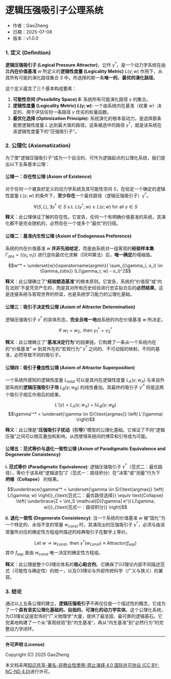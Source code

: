 # **逻辑压强吸引子公理系统**

- 作者：GaoZheng
- 日期：2025-07-08
- 版本：v1.0.0

### 1. 定义 (Definition)

**逻辑压强吸引子 (Logical Pressure Attractor)**，记作 $\gamma^*$，是一个动力学系统在由其**内在价值基准** $w$ 所定义的**逻辑性度量 (Logicality Metric)** $L(\gamma; w)$ 作用下，从其所有可能的演化路径集合 $S$ 中，所选择的那一条**唯一的、最优的演化路径**。

这个定义蕴含了三个基本构成要素：
1.  **可能性空间 (Possibility Space) $S$**: 系统所有可能演化路径 $\gamma$ 的集合。
2.  **逻辑性度量 (Logicality Metric) $L(\gamma; w)$**: 一个由系统内在基准（权重 $w$）决定的、用于评估任何一条路径 $\gamma$ 优劣的标量函数。
3.  **最优化选择 (Optimization Principle)**: 系统演化的根本驱动力，是选择那条能使逻辑性度量 $L$ 达到最大值的路径。这条被选中的路径 $\gamma^*$，就是该系统在该逻辑性度量下的“压强吸引子”。

### 2. 公理化 (Axiomatization)

为了使“逻辑压强吸引子”成为一个自洽的、可作为逻辑起点的公理化系统，我们提出以下五条基本公理：

#### 公理一：存在性公理 (Axiom of Existence)

对于任何一个被良好定义的动力学系统及其可能性空间 $S$，在给定一个确定的逻辑性度量 $L(\gamma; w)$ 的条件下，**至少存在**一个最优路径（逻辑压强吸引子）$\gamma^*$。

$$\forall (S, L), \exists \gamma^* \in S \text{ s.t. } L(\gamma^*; w) \ge L(\gamma; w) \text{ for all } \gamma \in S$$

**释义**：此公理保证了解的存在性。它宣告，任何一个有明确价值基准的系统，其演化都不是完全随机的，必然存在一个或多个“最优”的归宿。

#### 公理二：基准内生性公理 (Axiom of Endogenous Preference)

系统的内在价值基准 $w$ **并非先验给定**，而是由系统对一组客观的**经验样本集** $\Gamma_{obs} = \{(\gamma_i, o_i)\}$ 进行逆向最优化求解（DERI算法）后，**唯一确定**的塌缩值。

$$w^* = \underset{w}{\operatorname{argmin}} \sum_{(\gamma_i, o_i) \in \Gamma_{obs}} (L(\gamma_i; w) - o_i)^2$$

**释义**：此公理确立了“**经验塑造基准**”的根本原则。它宣告，系统的“价值观”或“内在法则”不是凭空产生的，而是其对所有历史经验进行忠实拟合后的**必然结果**。这是连接系统与客观世界的桥梁，也是系统学习能力的公理化基础。

#### 公理三：吸引子决定性公理 (Axiom of Attractor Determination)

逻辑压强吸引子 $\gamma^*$ 的具体形态，**完全且唯一地**由系统的内在价值基准 $w$ 所决定。

$$\text{If } w_1 = w_2, \text{ then } \gamma_1^* = \gamma_2^*$$

**释义**：此公理确立了“**基准决定行为**”的因果链。它构建了一条从一个系统内在的“价值基准” $w$ 到其外在的“宏观行为” $\gamma^*$ 之间的、不可动摇的映射。不同的基准，必然导致不同的吸引子。

#### 公理四：吸引子叠加性公理 (Axiom of Attractor Superposition)

一个系统所感知的逻辑性度量 $L_{total}$ 可以是其内在逻辑性度量 $L_A(\gamma; w_A)$ 与来自外部系统的**逻辑压强吸引子场** $L_B(\gamma; w_B)$ 的线性叠加。其最终的吸引子 $\gamma'^*$ 将是这两个吸引子相互作用后的结果。

$$L'(\gamma) = L_A(\gamma; w_A) + \lambda L_B(\gamma; w_B)$$
$$\gamma'^* = \underset{\gamma \in S}{\text{argmax}} \left( L'(\gamma) \right)$$

**释义**：此公理是“**压强吸引子扰动（引导）**”模型的公理化基础。它保证了不同“逻辑压强”之间可以相互叠加和影响，从而使得系统间的博弈和引导成为可能。

#### 公理五：范式等价与退化一致性公理 (Axiom of Paradigmatic Equivalence and Degenerate Consistency)

**i. 范式等价 (Paradigmatic Equivalence)**:
逻辑压强吸引子 $\gamma^*$（范式二：最优路径），等价于该系统“逻辑波包”$Z$（范式一：路径积分）在“决策”或“测量”行为下 **坍缩（Collapse）** 的结果。

$$\underbrace{\gamma^* = \underset{\gamma \in S}{\text{argmax}} \left( L(\gamma; w) \right)}_{\text{范式二：最优路径选择}} \equiv \text{Collapse} \left( \underbrace{Z = \int_S \mathcal{D}[\gamma] e^{i L(\gamma; w)}}_{\text{范式一：路径积分}} \right)$$

**ii. 退化一致性 (Degenerate Consistency)**:
当一个系统的价值基准 $w$ 被“固化”为一个特定的、永恒不变的常量 $w_{const}$ 时，其涌现出的压强吸引子 $\gamma^*$，必须与由该常量所对应的确定性方程组所描述的经典吸引子在数学上等价。

$$\text{Let } w \to w_{const}, \text{ then } \gamma^*(w_{const}) \equiv \text{Attractor}(f_{\text{eqs}})$$
其中 $f_{\text{eqs}}$ 是由 $w_{const}$ 唯一决定的确定性方程组。

**释义**：此公理是整个O3理论体系的**核心粘合剂**。它确保了O3理论内部不同描述范式（可能性与确定性）的统一，以及O3理论与外部传统科学（广义与狭义）的兼容。

### 3. 结论

通过以上五条公理的建立，**逻辑压强吸引子**不再仅仅是一个描述性的概念，它成为了一个**具有坚实公理化基础的、自指的、可演化的动力学实体**。这个公理化系统，为O3理论这座宏伟的“广义物理学”大厦，提供了最坚固、最可靠的逻辑基石。它完美地构建了一个从“客观经验”到“内生基准”，再从“内生基准”到“必然行为”的完整动力学闭环。

---

**许可声明 (License)**

Copyright (C) 2025 GaoZheng 

本文档采用[知识共享-署名-非商业性使用-禁止演绎 4.0 国际许可协议 (CC BY-NC-ND 4.0)](https://creativecommons.org/licenses/by-nc-nd/4.0/deed.zh-Hans)进行许可。
